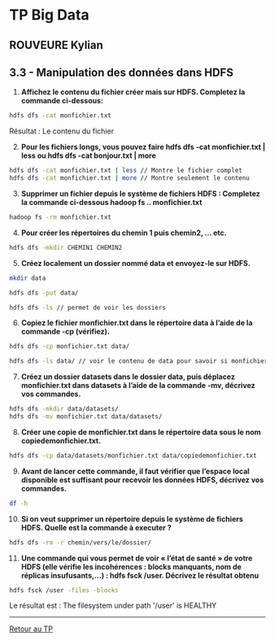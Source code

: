 # TP Big Data
## ROUVEURE Kylian

## 3.3 - Manipulation des données dans HDFS

1. **Affichez le contenu du fichier créer mais sur HDFS. Completez la commande ci-dessous:**

```bash
hdfs dfs -cat monfichier.txt
```

Résultat : Le contenu du fichier

2. **Pour les fichiers longs, vous pouvez faire hdfs dfs -cat monfichier.txt | less ou hdfs dfs -cat bonjour.txt | more**

```bash
hdfs dfs -cat monfichier.txt | less // Montre le fichier complet
hdfs dfs -cat monfichier.txt | more // Montre seulement le contenu
```


3. **Supprimer un fichier depuis le système de fichiers HDFS : Completez la commande ci-dessous hadoop fs .. monfichier.txt**

```bash
hadoop fs -rm monfichier.txt
```

4. **Pour créer les répertoires du chemin 1 puis chemin2, … etc.**

```bash
hdfs dfs -mkdir CHEMIN1 CHEMIN2
```

5. **Créez localement un dossier nommé data et envoyez-le sur HDFS.**

```bash
mkdir data

hdfs dfs -put data/

hdfs dfs -ls // permet de voir les dossiers 
```

6. **Copiez le fichier monfichier.txt dans le répertoire data à l’aide de la commande -cp (vérifiez).**

```bash
hdfs dfs -cp monfichier.txt data/

hdfs dfs -ls data/ // voir le contenu de data pour savoir si monfichier.txt s'y trouve
```

7. **Créez un dossier datasets dans le dossier data, puis déplacez monfichier.txt dans datasets à l’aide de la commande -mv, décrivez vos commandes.**

```bash
hdfs dfs -mkdir data/datasets/
hdfs dfs -mv monfichier.txt data/datasets/
```

8. **Créer une copie de monfichier.txt dans le répertoire data sous le nom copiedemonfichier.txt.**

```bash
hdfs dfs -cp data/datasets/monfichier.txt data/copiedemonfichier.txt
```

9. **Avant de lancer cette commande, il faut vérifier que l’espace local disponible est suffisant pour recevoir les données HDFS, décrivez vos commandes.**

```bash
df -h
```

10. **Si on veut supprimer un répertoire depuis le système de fichiers HDFS. Quelle est la commande à executer ?**

```bash
hdfs dfs -rm -r chemin/vers/le/dossier/
```

11. **Une commande qui vous permet de voir « l’état de santé » de votre HDFS (elle vérifie les incohérences : blocks manquants, nom de réplicas insufusants,…) : hdfs fsck /user. Décrivez le résultat obtenu**

```bash
hdfs fsck /user -files -blocks
```
Le résultat est :
The filesystem under path '/user' is HEALTHY

_______

<a href="resultats/question-5.3.md" >Retour au TP</a>
